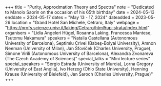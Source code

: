+++
title = "Purity, Approximation Theory and Spectra"
note = "Dedicated to Manolo Saorín on the occasion of his 65th birthday"
date = 2024-05-13
enddate = 2024-05-17
dates = "May 13 - 17, 2024"
dateadded = 2023-05-26
location = "Grand Hotel San Michele, Cetraro, Italy"
webpage = "https://profs.scienze.univr.it/laking/Cetraro/html5up-strata/index.html"
organisers = "Lidia Angeleri Hügel, Rosanna Laking, Francesca Mantese, Tsutomu Nakamura"
speakers = "Natalia Castellana (Autonomous University of Barcelona), Septimiu Crivei (Babeş-Bolyai University), Amnon Neeman (University of Milan), Jan Šťovíček (Charles University, Prague), Simone Virili (Autonomous University of Barcelona), Alexandra Zvonareva (The Czech Academy of Sciences)"
special_talks = "Mini lecture series"
special_speakers = "Sergio Estrada (University of Murcia), Lorna Gregory (University of East Anglia), Ivo Herzog (Ohio State University), Henning Krause (University of Bielefeld), Jan Šaroch (Charles University, Prague)"
+++
